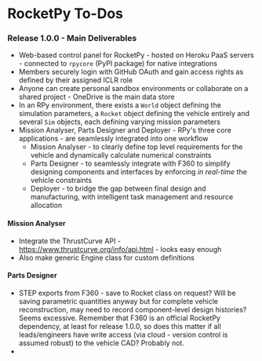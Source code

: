 # RocketPy To-Dos

### Release 1.0.0 - Main Deliverables

- Web-based control panel for RocketPy - hosted on Heroku PaaS servers - connected to `rpycore` (PyPI package) for native integrations
- Members securely login with GitHub OAuth and gain access rights as defined by their assigned ICLR role
- Anyone can create personal sandbox environments or collaborate on a shared project - OneDrive is the main data store
- In an RPy environment, there exists a `World` object defining the simulation parameters, a `Rocket` object defining the vehicle entirely and several `Sim` objects, each defining varying mission parameters
- Mission Analyser, Parts Designer and Deployer - RPy's three core applications - are seamlessly integrated into one workflow
  - Mission Analyser - to clearly define top level requirements for the vehicle and dynamically calculate numerical constraints
  - Parts Designer - to seamlessly integrate with F360 to simplify designing components and interfaces by enforcing *in real-time* the vehicle constraints
  - Deployer - to bridge the gap between final design and manufacturing, with intelligent task management and resource allocation



#### Mission Analyser

- Integrate the ThrustCurve API - https://www.thrustcurve.org/info/api.html - looks easy enough
- Also make generic Engine class for custom definitions



#### Parts Designer

- STEP exports from F360 - save to Rocket class on request? Will be saving parametric quantities anyway but for complete vehicle reconstruction, may need to record component-level design histories? Seems excessive. Remember that F360 is an official RocketPy dependency, at least for release 1.0.0, so does this matter if all leads/engineers have write access (via cloud - version control is assumed robust) to the vehicle CAD? Probably not.
- 

